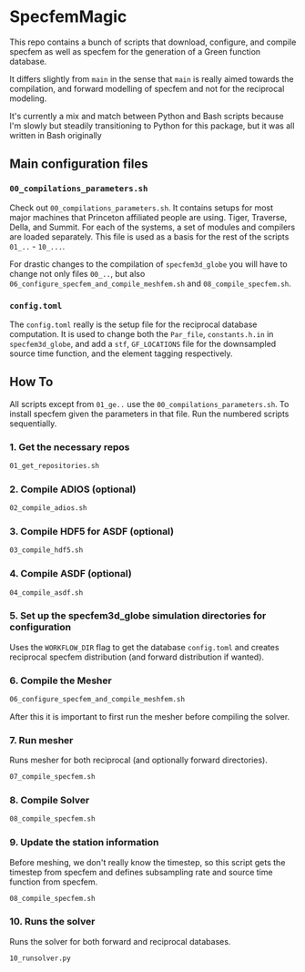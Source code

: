 # SpecfemMagic

This repo contains a bunch of scripts that download, configure, and compile
specfem as well as specfem for the generation of a Green function database.

It differs slightly from `main` in the sense that `main` is really aimed towards
the compilation, and forward modelling of specfem and not for the reciprocal
modeling.

It's currently a mix and match between Python and Bash scripts because I'm
slowly but steadily transitioning to Python for this package, but it was all
written in Bash originally

## Main configuration files

### `00_compilations_parameters.sh`

Check out `00_compilations_parameters.sh`. It contains setups for most major
machines that Princeton affiliated people are using. Tiger, Traverse, Della, and
Summit. For each of the systems, a set of modules and compilers are loaded
separately. This file is used as a basis for the rest of the scripts `01_..` -
`10_...`.

For drastic changes to the compilation of `specfem3d_globe` you will have to
change not only files `00_..`, but also
`06_configure_specfem_and_compile_meshfem.sh` and `08_compile_specfem.sh`.

### `config.toml`

The `config.toml` really is the setup file for the reciprocal database
computation. It is used to change both the `Par_file`,
`constants.h.in` in `specfem3d_globe`, and add a `stf`, `GF_LOCATIONS` file for
the downsampled source time function, and the element tagging respectively.


## How To

All scripts except from `01_ge..` use the `00_compilations_parameters.sh`. To
install specfem given the parameters in that file. Run the numbered scripts
sequentially.

### 1. Get the necessary repos

```bash
01_get_repositories.sh
```

### 2. Compile ADIOS (optional)
```bash
02_compile_adios.sh
```

### 3. Compile HDF5 for ASDF (optional)
```bash
03_compile_hdf5.sh
```

### 4. Compile ASDF (optional)
```bash
04_compile_asdf.sh
```

### 5. Set up the specfem3d_globe simulation directories for configuration

Uses the `WORKFLOW_DIR` flag to get the database `config.toml` and creates
reciprocal specfem distribution (and forward distribution if wanted).

### 6. Compile the Mesher

```bash
06_configure_specfem_and_compile_meshfem.sh
```

After this it is important to first run the mesher before compiling the solver.


### 7. Run mesher

Runs mesher for both reciprocal (and optionally forward directories).

```bash
07_compile_specfem.sh
```

### 8. Compile Solver

```bash
08_compile_specfem.sh
```

### 9. Update the station information

Before meshing, we don't really know the timestep, so this script gets the
timestep from specfem and defines subsampling rate and source time function from
specfem.

```bash
08_compile_specfem.sh
```

### 10. Runs the solver

Runs the solver for both forward and reciprocal databases.
```bash
10_runsolver.py
```

